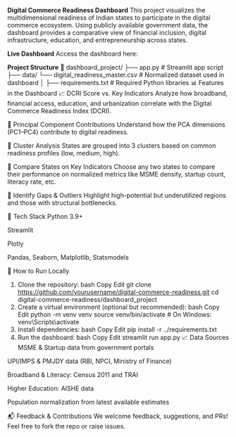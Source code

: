 **Digital Commerce Readiness Dashboard**
This project visualizes the multidimensional readiness of Indian states to participate in the digital commerce ecosystem. Using publicly available government data, the dashboard provides a comparative view of financial inclusion, digital infrastructure, education, and entrepreneurship across states.

**Live Dashboard**
Access the dashboard here: 

**Project Structure**
📁 dashboard_project/
   ├── app.py                      # Streamlit app script
├── data/
   └── digital_readiness_master.csv  # Normalized dataset used in dashboard
│
├── requirements.txt               # Required Python libraries
📊 Features in the Dashboard
📈 DCRI Score vs. Key Indicators
Analyze how broadband, financial access, education, and urbanization correlate with the Digital Commerce Readiness Index (DCRI).

🧮 Principal Component Contributions
Understand how the PCA dimensions (PC1–PC4) contribute to digital readiness.

🧪 Cluster Analysis
States are grouped into 3 clusters based on common readiness profiles (low, medium, high).

🧭 Compare States on Key Indicators
Choose any two states to compare their performance on normalized metrics like MSME density, startup count, literacy rate, etc.

📌 Identify Gaps & Outliers
Highlight high-potential but underutilized regions and those with structural bottlenecks.

🧪 Tech Stack
Python 3.9+

Streamlit

Plotly

Pandas, Seaborn, Matplotlib, Statsmodels

🚀 How to Run Locally
1. Clone the repository:
bash
Copy
Edit
git clone https://github.com/yourusername/digital-commerce-readiness.git
cd digital-commerce-readiness/dashboard_project
2. Create a virtual environment (optional but recommended):
bash
Copy
Edit
python -m venv venv
source venv/bin/activate  # On Windows: venv\Scripts\activate
3. Install dependencies:
bash
Copy
Edit
pip install -r ../requirements.txt
4. Run the dashboard:
bash
Copy
Edit
streamlit run app.py
📈 Data Sources
MSME & Startup data from government portals

UPI/IMPS & PMJDY data (RBI, NPCI, Ministry of Finance)

Broadband & Literacy: Census 2011 and TRAI

Higher Education: AISHE data

Population normalization from latest available estimates

📬 Feedback & Contributions
We welcome feedback, suggestions, and PRs! Feel free to fork the repo or raise issues.

